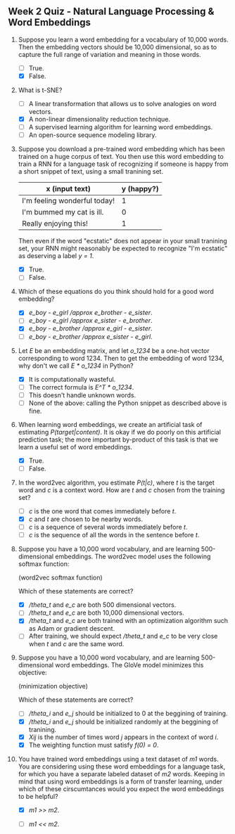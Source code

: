 ## Week 2 Quiz - Natural Language Processing & Word Embeddings

1. Suppose you learn a word embedding for a vocabulary of 10,000 words. Then the
embedding vectors should be 10,000 dimensional, so as to capture the full range
of variation and meaning in those words.

    - [ ] True.
    - [x] False.

2. What is t-SNE?

    - [ ] A linear transformation that allows us to solve analogies on word
      vectors.
    - [x] A non-linear dimensionality reduction technique.
    - [ ] A supervised learning algorithm for learning word embeddings.
    - [ ] An open-source sequence modeling library.

3. Suppose you download a pre-trained word embedding which has been trained on a
huge corpus of text. You then use this word embedding to train a RNN for a
language task of recognizing if someone is happy from a short snippet of text,
using a small tranining set.

    | x (input text)               | y (happy?) |
    |------------------------------|------------|
    | I'm feeling wonderful today! | 1          |
    | I'm bummed my cat is ill.    | 0          |
    | Really enjoying this!        | 1          |

    Then even if the word "ecstatic" does not appear in your small tranining
    set, your RNN might reasonably be expected to recognize "I'm ecstatic" as
    deserving a label *y = 1*.

    - [x] True.
    - [ ] False.

4. Which of these equations do you think should hold for a good word embedding?

    - [x] *e_boy - e_girl /approx e_brother - e_sister*.
    - [ ] *e_boy - e_girl /approx e_sister - e_brother*.
    - [x] *e_boy - e_brother /approx e_girl - e_sister*.
    - [ ] *e_boy  - e_brother /approx e_sister - e_girl*.

5. Let *E* be an embedding matrix, and let *o_1234* be a one-hot vector
corresponding to word 1234. Then to get the embedding of word 1234, why don't we
call *E * o_1234* in Python?

    - [x] It is computationally wasteful.
    - [ ] The correct formula is *E^T * o_1234*.
    - [ ] This doesn't handle unknown words.
    - [ ] None of the above: calling the Python snippet as described above is
      fine.

6. When learning word embeddings, we create an artificial task of estimating
*P(target|content)*. It is okay if we do poorly on this artificial prediction
task; the more important by-product of this task is that we learn a useful set
of word embeddings.

    - [x] True.
    - [ ] False.

7. In the word2vec algorithm, you estimate *P(t|c)*, where *t* is the target
word and *c* is a context word. How are *t* and *c* chosen from the training
set?

    - [ ] *c* is the one word that comes immediately before *t*.
    - [x] *c* and *t* are chosen to be nearby words.
    - [ ] *c* is a sequence of several words immediately before *t*.
    - [ ] *c* is the sequence of all the words in the sentence before *t*.

8. Suppose you have a 10,000 word vocabulary, and are learning 500-dimensional
embeddings. The word2vec model uses the following softmax function:

    (word2vec softmax function)

    Which of these statements are correct?

    - [x] */theta_t* and *e_c* are both 500 dimensional vectors.
    - [ ] */theta_t* and *e_c* are both 10,000 dimensional vectors.
    - [x] */theta_t* and *e_c* are both trained with an optimization algorithm
      such as Adam or gradient descent.
    - [ ] After training, we should expect */theta_t* and *e_c* to be very close
      when *t* and *c* are the same word.

9. Suppose you have a 10,000 word vocabulary, and are learning 500-dimensional
word embeddings. The GloVe model minimizes this objective:
    
    (minimization objective)

    Which of these statements are correct?

    - [ ] */theta_i* and *e_j* should be initialized to 0 at the beggining of
      training.
    - [x] */theta_i* and *e_j* should be initialized randomly at the beggining
      of tranining.
    - [x] *Xij* is the number of times word *j* appears in the context of word
      *i*.
    - [x] The weighting function must satisfy *f(0) = 0*.

10. You have trained word embeddings using a text dataset of *m1* words. You are
considering using these word embeddings for a language task, for which you have
a separate labeled dataset of *m2* words. Keeping in mind that using word
embeddings is a form of transfer learning, under which of these cirscumtances
would you expect the word embeddings to be helpful?

    - [x] *m1 >> m2*.
    - [ ] *m1 << m2*.

